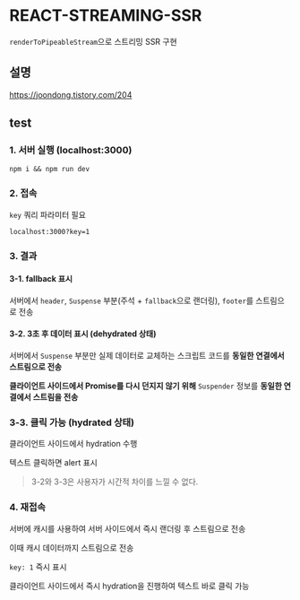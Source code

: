 # REACT-STREAMING-SSR

`renderToPipeableStream`으로 스트리밍 SSR 구현

## 설명

https://joondong.tistory.com/204

## test

### 1. 서버 실행 (localhost:3000)

```
npm i && npm run dev
```

### 2. 접속

`key` 쿼리 파라미터 필요

```
localhost:3000?key=1
```

### 3. 결과

#### 3-1. fallback 표시

서버에서 `header`, `Suspense` 부분(주석 + `fallback`으로 랜더링), `footer`를 스트림으로 전송

#### 3-2. 3초 후 데이터 표시 (dehydrated 상태)

서버에서 `Suspense` 부분만 실제 데이터로 교체하는 스크립트 코드를 **동일한 연결에서 스트림으로 전송**

**클라이언트 사이드에서 Promise를 다시 던지지 않기 위해** `Suspender` 정보를 **동일한 연결에서 스트림을 전송**

### 3-3. 클릭 가능 (hydrated 상태)

클라이언트 사이드에서 hydration 수행

텍스트 클릭하면 alert 표시

> 3-2와 3-3은 사용자가 시간적 차이를 느낄 수 없다.

### 4. 재접속

서버에 캐시를 사용하여 서버 사이드에서 즉시 랜더링 후 스트림으로 전송

이때 캐시 데이터까지 스트림으로 전송

`key: 1` 즉시 표시

클라이언트 사이드에서 즉시 hydration을 진행하여 텍스트 바로 클릭 가능
